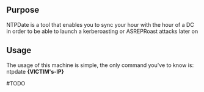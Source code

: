 ## Purpose
NTPDate is a tool that enables you to sync your hour with the hour of a DC in order to be able to launch a kerberoasting or ASREPRoast attacks later on

## Usage
The usage of this machine is simple, the only command you've to know is:
	ntpdate __{VICTIM's-IP}__

#TODO